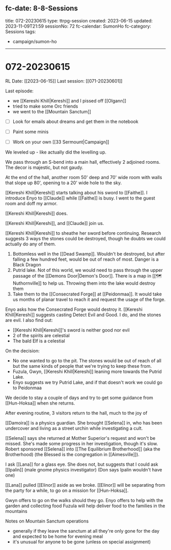 fc-date: 8-8-Sessions
---
title: 072-20230615
type: ttrpg-session
created: 2023-06-15
updated: 2023-11-09T21:59
sessionNo: 72
fc-calendar: SumonHo
fc-category: Sessions
tags:
  - campaign/sumon-ho
---

# 072-20230615

RL Date: [[2023-06-15]]
Last session: [[071-20230601]]

Last episode:
- we [[Kereshi Khill|Kereshi]] and I pissed off [[Olgann]]
- tried to make some Orc friends
- we went to the [[Mountain Sanctum]] 
- [ ] Look for emails about dreams and get them in the notebook
- [ ] Paint some minis
- [ ] Work on your own [[33 Sermount|Campaign]]


We leveled up - like actually did the levelling up.

We pass through an S-bend into a main hall, effectively 2 adjoined rooms. The decor is majestic, but not gaudy. 

At the end of the hall, another room 50' deep and 70' wide room with walls that slope up 80', opening to a 20' wide hole to the sky.

[[Kereshi Khill|Kereshi]] starts talking about his sword to [[Faithe]]. I introduce Enyo to [[Claude]] while [[Faithe]] is busy. I went to the guest room and doff my armor.

[[Kereshi Khill|Kereshi]] does.

[[Kereshi Khill|Kereshi]], and [[Claude]] join us.

[[Kereshi Khill|Kereshi]] to sheathe her sword before continuing. Research suggests 3 ways the stones could be destroyed, though he doubts we could actually do any of them.

1. Bottomless well in the [[Dead Swamp]]. Wouldn't be destroyed, but after falling a few hundred feet, would be out of reach of most. Danger is a Black Dragon
2. Putrid lake. Not of this world, we would need to pass through the upper passage of the [[Demons Door|Demon's Door]]. There is a map in [[🗺️ Nuthornville]] to help us. Throwing them into the lake would destroy them
3. Take them to the [[Consecrated Forge]] at [[Peidonmaa]]. It would take us months of planar travel to reach it and request the usage of the forge.

Enyo asks how the Consecrated Forge would destroy it. [[Kereshi Khill|Kereshi]] suggests casting Detect Evil and Good. I do, and the stones are evil. I also find out:

- [[Kereshi Khill|Kereshi]]'s sword is neither good nor evil
- 2 of the spirits are celestial
- The bald Elf is a celestial

On the decision:
- No one wanted to go to the pit. The stones would be out of reach of all but the same kinds of people that we're trying to keep these from.
- Fuzula, Gwyn, [[Kereshi Khill|Kereshi]] leaning more towards the Putrid Lake.
- Enyo  suggests we try Putrid Lake, and if that doesn't work we could go to Peidonmaa

We decide to stay a couple of days and try to get some guidance from [[Hun-Hoksa]] when she returns.

After evening routine, 3 visitors return to the hall, much to the joy of 

[[Damoira]] is a physics guardian. She brought [[Selena]] in, who has been undercover and living as a street urchin while investigating a cult.

[[Selena]] says she returned at Mother Superior's request and won't be missed. She's made some progress in her investigation, though it's slow. Robert sponsored [[Selena]] into [[The Equilibrium Brotherhood]] (aka the Brotherhood) (the Blessed is the congregation in [[Aimesville]]). 

I ask [[Lana]] for a glass eye. She does not, but suggests that I could ask [[Ipalin]] (male gnome physics investigator) (Don says Ipalin wouldn't have one)

[[Lana]] pulled [[Elinor]] aside as we broke. [[Elinor]] will be separating from the party for a while, to go on a mission for [[Hun-Hoksa]].

Gwyn offers to go on the walks should they go.
Enyo offers to help with the garden and collecting food
Fuzula will help deliver food to the families in the mountains


Notes on Mountain Sanctum operations
- generally if they leave the sanctum at all they're only gone for the day and expected to be home for evening meal
- it's unusual for anyone to be gone (unless on special assignment)
